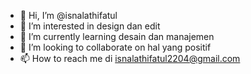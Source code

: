 - 👋 Hi, I’m @isnalathifatul
- 👀 I’m interested in design dan edit
- 🌱 I’m currently learning desain dan manajemen
- 💞️ I’m looking to collaborate on hal yang positif
- 📫 How to reach me di isnalathifatul2204@gmail.com

<!---
isnalathifatul/isnalathifatul is a ✨ special ✨ repository because its `README.md` (this file) appears on your GitHub profile.
You can click the Preview link to take a look at your changes.
--->
